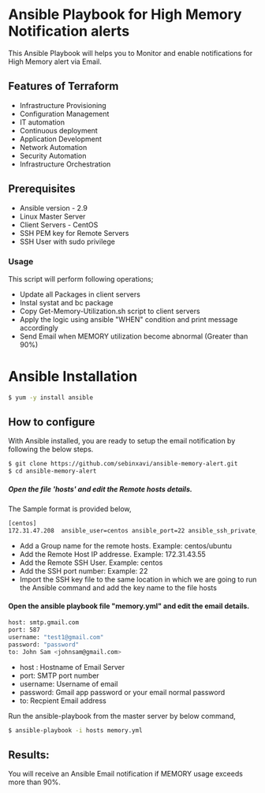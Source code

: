 # Ansible Playbook for High Memory Notification alerts

This Ansible Playbook will helps you to Monitor and enable notifications for High Memory alert via Email.

## Features of Terraform

- Infrastructure Provisioning
- Configuration Management
- IT automation
- Continuous deployment
- Application Development
- Network Automation
- Security Automation
- Infrastructure Orchestration 

## Prerequisites
- Ansible version - 2.9
- Linux Master Server 
- Client Servers - CentOS
- SSH PEM key for Remote Servers
- SSH User with sudo privilege

### Usage

This script will perform following operations;

- Update all Packages in client servers
- Instal systat and bc package
- Copy Get-Memory-Utilization.sh script to client servers
- Apply the logic using ansible "WHEN" condition and print message accordingly
- Send Email when MEMORY utilization become abnormal (Greater than 90%)

# Ansible Installation

```sh
$ yum -y install ansible
```

## How to configure

With Ansible installed, you are ready to setup the email notification by following the below steps.

```sh
$ git clone https://github.com/sebinxavi/ansible-memory-alert.git
$ cd ansible-memory-alert
```

##### Open the file 'hosts' and edit the Remote hosts details.
The Sample format is provided below,
```sh
[centos]
172.31.47.208  ansible_user=centos ansible_port=22 ansible_ssh_private_key_file=centos.pem
```

- Add a Group name for the remote hosts. Example: centos/ubuntu
- Add the Remote Host IP addresse. Example: 172.31.43.55
- Add the Remote SSH User. Example: centos
- Add the SSH port number: Example: 22
- Import the SSH key file to the same location in which we are going to run the Ansible command and add the key name to the file hosts

#### Open the ansible playbook file "memory.yml" and edit the email details.

```sh
host: smtp.gmail.com
port: 587
username: "test1@gmail.com"
password: "password"
to: John Sam <johnsam@gmail.com>
```
- host : Hostname of Email Server
- port: SMTP port number
- username: Username of email
- password: Gmail app password or your email normal password
- to: Recpient Email address

Run the ansible-playbook from the master server by below command,

```sh
$ ansible-playbook -i hosts memory.yml
```

## Results:
You will receive an Ansible Email notification if MEMORY usage exceeds more than 90%.
